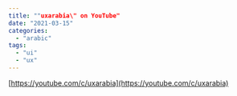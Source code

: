 ```yaml
---
title: ""uxarabia\" on YouTube"
date: "2021-03-15"
categories: 
  - "arabic"
tags: 
  - "ui"
  - "ux"
---
```


[https://youtube.com/c/uxarabia](https://youtube.com/c/uxarabia)
